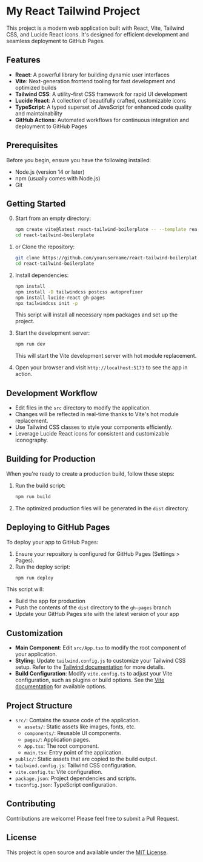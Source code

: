 # My React Tailwind Project

This project is a modern web application built with React, Vite, Tailwind CSS, and Lucide React icons. It's designed for efficient development and seamless deployment to GitHub Pages.

## Features

- **React**: A powerful library for building dynamic user interfaces
- **Vite**: Next-generation frontend tooling for fast development and optimized builds
- **Tailwind CSS**: A utility-first CSS framework for rapid UI development
- **Lucide React**: A collection of beautifully crafted, customizable icons
- **TypeScript**: A typed superset of JavaScript for enhanced code quality and maintainability
- **GitHub Actions**: Automated workflows for continuous integration and deployment to GitHub Pages

## Prerequisites

Before you begin, ensure you have the following installed:
- Node.js (version 14 or later)
- npm (usually comes with Node.js)
- Git

## Getting Started
0. Start from an empty directory:
   ```bash
   npm create vite@latest react-tailwind-boilerplate -- --template react-ts
   cd react-tailwind-boilerplate
   ```

1. or Clone the repository:
   ```bash
   git clone https://github.com/yourusername/react-tailwind-boilerplate.git
   cd react-tailwind-boilerplate
   ```

2. Install dependencies:
   ```bash
   npm install
   npm install -D tailwindcss postcss autoprefixer
   npm install lucide-react gh-pages
   npx tailwindcss init -p
   ```
   This script will install all necessary npm packages and set up the project.

3. Start the development server:
   ```bash
   npm run dev
   ```
   This will start the Vite development server with hot module replacement.

4. Open your browser and visit `http://localhost:5173` to see the app in action.

## Development Workflow

- Edit files in the `src` directory to modify the application.
- Changes will be reflected in real-time thanks to Vite's hot module replacement.
- Use Tailwind CSS classes to style your components efficiently.
- Leverage Lucide React icons for consistent and customizable iconography.

## Building for Production

When you're ready to create a production build, follow these steps:

1. Run the build script:
   ```bash
   npm run build
   ```

2. The optimized production files will be generated in the `dist` directory.

## Deploying to GitHub Pages

To deploy your app to GitHub Pages:

1. Ensure your repository is configured for GitHub Pages (Settings > Pages).
2. Run the deploy script:
   ```bash
   npm run deploy
   ```

This script will:
- Build the app for production
- Push the contents of the `dist` directory to the `gh-pages` branch
- Update your GitHub Pages site with the latest version of your app

## Customization

- **Main Component**: Edit `src/App.tsx` to modify the root component of your application.
- **Styling**: Update `tailwind.config.js` to customize your Tailwind CSS setup. Refer to the [Tailwind documentation](https://tailwindcss.com/docs/configuration) for more details.
- **Build Configuration**: Modify `vite.config.ts` to adjust your Vite configuration, such as plugins or build options. See the [Vite documentation](https://vitejs.dev/config/) for available options.

## Project Structure

- `src/`: Contains the source code of the application.
  - `assets/`: Static assets like images, fonts, etc.
  - `components/`: Reusable UI components.
  - `pages/`: Application pages.
  - `App.tsx`: The root component.
  - `main.tsx`: Entry point of the application.
- `public/`: Static assets that are copied to the build output.
- `tailwind.config.js`: Tailwind CSS configuration.
- `vite.config.ts`: Vite configuration.
- `package.json`: Project dependencies and scripts.
- `tsconfig.json`: TypeScript configuration.

## Contributing

Contributions are welcome! Please feel free to submit a Pull Request.

## License

This project is open source and available under the [MIT License](LICENSE). 



